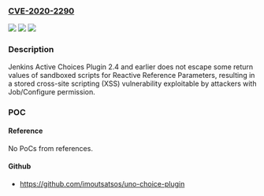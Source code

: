 ### [CVE-2020-2290](https://cve.mitre.org/cgi-bin/cvename.cgi?name=CVE-2020-2290)
![](https://img.shields.io/static/v1?label=Product&message=Jenkins%20Active%20Choices%20Plugin&color=blue)
![](https://img.shields.io/static/v1?label=Version&message=unspecified%3C%3D%202.4%20&color=brighgreen)
![](https://img.shields.io/static/v1?label=Vulnerability&message=n%2Fa&color=brighgreen)

### Description

Jenkins Active Choices Plugin 2.4 and earlier does not escape some return values of sandboxed scripts for Reactive Reference Parameters, resulting in a stored cross-site scripting (XSS) vulnerability exploitable by attackers with Job/Configure permission.

### POC

#### Reference
No PoCs from references.

#### Github
- https://github.com/imoutsatsos/uno-choice-plugin

